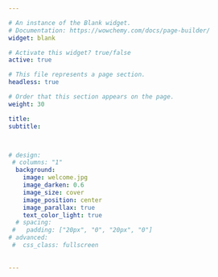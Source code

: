 ```yaml
---

# An instance of the Blank widget.
# Documentation: https://wowchemy.com/docs/page-builder/
widget: blank

# Activate this widget? true/false
active: true

# This file represents a page section.
headless: true

# Order that this section appears on the page.
weight: 30

title:
subtitle:



# design:
 # columns: "1"
  background:
    image: welcome.jpg
    image_darken: 0.6
    image_size: cover
    image_position: center
    image_parallax: true
    text_color_light: true
  # spacing:
 #   padding: ["20px", "0", "20px", "0"]
# advanced:
 #  css_class: fullscreen
  
 
---
```

